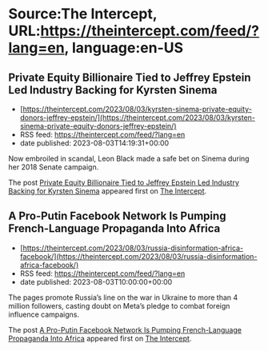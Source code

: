 # Source:The Intercept, URL:https://theintercept.com/feed/?lang=en, language:en-US

## Private Equity Billionaire Tied to Jeffrey Epstein Led Industry Backing for Kyrsten Sinema
 - [https://theintercept.com/2023/08/03/kyrsten-sinema-private-equity-donors-jeffrey-epstein/](https://theintercept.com/2023/08/03/kyrsten-sinema-private-equity-donors-jeffrey-epstein/)
 - RSS feed: https://theintercept.com/feed/?lang=en
 - date published: 2023-08-03T14:19:31+00:00

<p>Now embroiled in scandal, Leon Black made a safe bet on Sinema during her 2018 Senate campaign. </p>
<p>The post <a href="https://theintercept.com/2023/08/03/kyrsten-sinema-private-equity-donors-jeffrey-epstein/" rel="nofollow">Private Equity Billionaire Tied to Jeffrey Epstein Led Industry Backing for Kyrsten Sinema</a> appeared first on <a href="https://theintercept.com" rel="nofollow">The Intercept</a>.</p>

## A Pro-Putin Facebook Network Is Pumping French-Language Propaganda Into Africa
 - [https://theintercept.com/2023/08/03/russia-disinformation-africa-facebook/](https://theintercept.com/2023/08/03/russia-disinformation-africa-facebook/)
 - RSS feed: https://theintercept.com/feed/?lang=en
 - date published: 2023-08-03T10:00:00+00:00

<p>The pages promote Russia’s line on the war in Ukraine to more than 4 million followers, casting doubt on Meta’s pledge to combat foreign influence campaigns.</p>
<p>The post <a href="https://theintercept.com/2023/08/03/russia-disinformation-africa-facebook/" rel="nofollow">A Pro-Putin Facebook Network Is Pumping French-Language Propaganda Into Africa</a> appeared first on <a href="https://theintercept.com" rel="nofollow">The Intercept</a>.</p>

